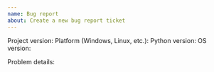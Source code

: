 ```yaml
---
name: Bug report
about: Create a new bug report ticket
---
```


Project version: 
Platform (Windows, Linux, etc.): 
Python version: 
OS version: 

Problem details:



<!--
Don't forget to include debug logs to this ticket if needed.
-->

